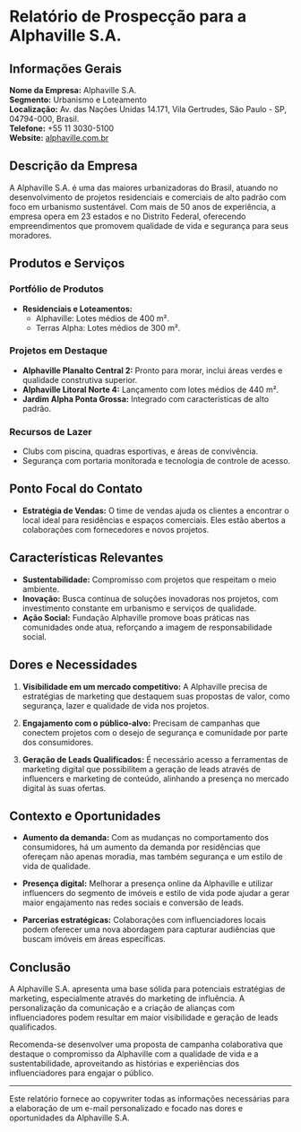 # Relatório de Prospecção para a Alphaville S.A.

## Informações Gerais

**Nome da Empresa:** Alphaville S.A.  
**Segmento:** Urbanismo e Loteamento  
**Localização:** Av. das Nações Unidas 14.171, Vila Gertrudes, São Paulo - SP, 04794-000, Brasil.  
**Telefone:** +55 11 3030-5100  
**Website:** [alphaville.com.br](https://www.alphaville.com.br)

## Descrição da Empresa

A Alphaville S.A. é uma das maiores urbanizadoras do Brasil, atuando no desenvolvimento de projetos residenciais e comerciais de alto padrão com foco em urbanismo sustentável. Com mais de 50 anos de experiência, a empresa opera em 23 estados e no Distrito Federal, oferecendo empreendimentos que promovem qualidade de vida e segurança para seus moradores.

## Produtos e Serviços

### Portfólio de Produtos
- **Residenciais e Loteamentos:**
  - Alphaville: Lotes médios de 400 m².
  - Terras Alpha: Lotes médios de 300 m².
  
### Projetos em Destaque
- **Alphaville Planalto Central 2:** Pronto para morar, inclui áreas verdes e qualidade construtiva superior.
- **Alphaville Litoral Norte 4:** Lançamento com lotes médios de 440 m².
- **Jardim Alpha Ponta Grossa:** Integrado com características de alto padrão.
  
### Recursos de Lazer
- Clubs com piscina, quadras esportivas, e áreas de convivência.
- Segurança com portaria monitorada e tecnologia de controle de acesso.

## Ponto Focal do Contato

- **Estratégia de Vendas:** O time de vendas ajuda os clientes a encontrar o local ideal para residências e espaços comerciais. Eles estão abertos a colaborações com fornecedores e novos projetos.

## Características Relevantes

- **Sustentabilidade:** Compromisso com projetos que respeitam o meio ambiente.
- **Inovação:** Busca contínua de soluções inovadoras nos projetos, com investimento constante em urbanismo e serviços de qualidade.
- **Ação Social:** Fundação Alphaville promove boas práticas nas comunidades onde atua, reforçando a imagem de responsabilidade social.

## Dores e Necessidades

1. **Visibilidade em um mercado competitivo:** A Alphaville precisa de estratégias de marketing que destaquem suas propostas de valor, como segurança, lazer e qualidade de vida nos projetos.

2. **Engajamento com o público-alvo:** Precisam de campanhas que conectem projetos com o desejo de segurança e comunidade por parte dos consumidores.

3. **Geração de Leads Qualificados:** É necessário acesso a ferramentas de marketing digital que possibilitem a geração de leads através de influencers e marketing de conteúdo, alinhando a presença no mercado digital às suas ofertas.

## Contexto e Oportunidades

- **Aumento da demanda:** Com as mudanças no comportamento dos consumidores, há um aumento da demanda por residências que ofereçam não apenas moradia, mas também segurança e um estilo de vida de qualidade.
  
- **Presença digital:** Melhorar a presença online da Alphaville e utilizar influencers do segmento de imóveis e estilo de vida pode ajudar a gerar maior engajamento nas redes sociais e conversão de leads.

- **Parcerias estratégicas:** Colaborações com influenciadores locais podem oferecer uma nova abordagem para capturar audiências que buscam imóveis em áreas específicas.

## Conclusão

A Alphaville S.A. apresenta uma base sólida para potenciais estratégias de marketing, especialmente através do marketing de influência. A personalização da comunicação e a criação de alianças com influenciadores podem resultar em maior visibilidade e geração de leads qualificados. 

Recomenda-se desenvolver uma proposta de campanha colaborativa que destaque o compromisso da Alphaville com a qualidade de vida e a sustentabilidade, aproveitando as histórias e experiências dos influenciadores para engajar o público.

--- 

Este relatório fornece ao copywriter todas as informações necessárias para a elaboração de um e-mail personalizado e focado nas dores e oportunidades da Alphaville S.A.